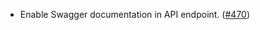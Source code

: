 - Enable Swagger documentation in API endpoint. ([#470](https://github.com/noble-assets/noble/pull/470))
